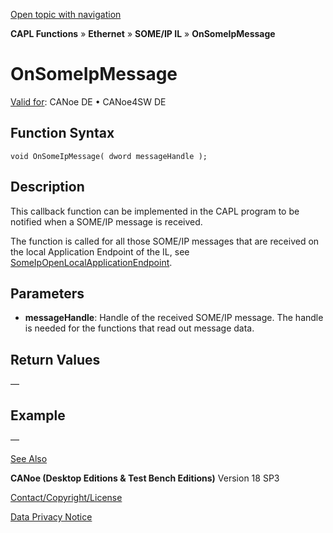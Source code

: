 [Open topic with navigation](../../../../../../CANoeDEFamily.htm#Topics/CAPLFunctions/IP/SOMEIPIL/Functions/CAPLfunctionOnSomeIpMessage.md)

**CAPL Functions** » **Ethernet** » **SOME/IP IL** » **OnSomeIpMessage**

# OnSomeIpMessage

[Valid for](../../../../Shared/FeatureAvailability.md): CANoe DE • CANoe4SW DE

## Function Syntax

```plaintext
void OnSomeIpMessage( dword messageHandle );
```

## Description

This callback function can be implemented in the CAPL program to be notified when a SOME/IP message is received.

The function is called for all those SOME/IP messages that are received on the local Application Endpoint of the IL, see [SomeIpOpenLocalApplicationEndpoint](CAPLfunctionSomeIpOpenLocalApplicationEndpoint.md).

## Parameters

- **messageHandle**: Handle of the received SOME/IP message. The handle is needed for the functions that read out message data.

## Return Values

—

## Example

—

[See Also](javascript:void(0);)

**CANoe (Desktop Editions & Test Bench Editions)** Version 18 SP3

[Contact/Copyright/License](../../../../Shared/ContactCopyrightLicense.md)

[Data Privacy Notice](https://www.vector.com/int/en/company/get-info/privacy-policy/)
